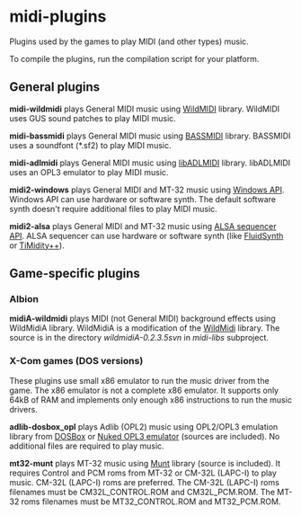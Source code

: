# midi-plugins

Plugins used by the games to play MIDI (and other types) music.

To compile the plugins, run the compilation script for your platform.

## General plugins

**midi-wildmidi** plays General MIDI music using [WildMIDI](https://github.com/Mindwerks/wildmidi "WildMIDI: A Software Synthesizer") library. WildMIDI uses GUS sound patches to play MIDI music.

**midi-bassmidi** plays General MIDI music using [BASSMIDI](https://www.un4seen.com/bass.html "BASS audio library") library. BASSMIDI uses a soundfont (\*.sf2) to play MIDI music.

**midi-adlmidi** plays General MIDI music using [libADLMIDI](https://github.com/Wohlstand/libADLMIDI/ "A Software MIDI Synthesizer library with OPL3 (YMF262) emulator") library. libADLMIDI uses an OPL3 emulator to play MIDI music.

**midi2-windows** plays General MIDI and MT-32 music using [Windows API](https://learn.microsoft.com/en-us/windows/win32/multimedia/midi-reference "MIDI Reference"). Windows API can use hardware or software synth. The default software synth doesn't require additional files to play MIDI music.

**midi2-alsa** plays General MIDI and MT-32 music using [ALSA sequencer API](https://www.alsa-project.org/alsa-doc/alsa-lib/group___sequencer.html "MIDI Sequencer"). ALSA sequencer can use hardware or software synth (like [FluidSynth](https://www.fluidsynth.org/ "A SoundFont Synthesizer") or [TiMidity++](https://timidity.sourceforge.net/ "TiMidity++")).

## Game-specific plugins

### Albion

**midiA-wildmidi** plays MIDI (not General MIDI) background effects using WildMidiA library. WildMidiA is a modification of the [WildMidi](https://sourceforge.net/projects/wildmidi/ "WildMidi Midi Library and Player") library. The source is in the directory *wildmidiA-0.2.3.5svn* in *midi-libs* subproject.

### X-Com games (DOS versions)

These plugins use small x86 emulator to run the music driver from the game. The x86 emulator is not a complete x86 emulator. It supports only 64kB of RAM and implements only enough x86 instructions to run the music drivers.

**adlib-dosbox_opl** plays Adlib (OPL2) music using OPL2/OPL3 emulation library from [DOSBox](https://www.dosbox.com/ "DOS-emulator") or [Nuked OPL3 emulator](https://github.com/nukeykt/Nuked-OPL3 " Highly accurate Yamaha OPL3 (YMF262, CT1747) emulator") (sources are included). No additional files are required to play music.

**mt32-munt** plays MT-32 music using [Munt](https://munt.sourceforge.net/ "multi-platform software synthesiser") library (source is included). It requires Control and PCM roms from MT-32 or CM-32L (LAPC-I) to play music. CM-32L (LAPC-I) roms are preferred. The CM-32L (LAPC-I) roms filenames must be CM32L_CONTROL.ROM and CM32L_PCM.ROM. The MT-32 roms filenames must be MT32_CONTROL.ROM and MT32_PCM.ROM.
